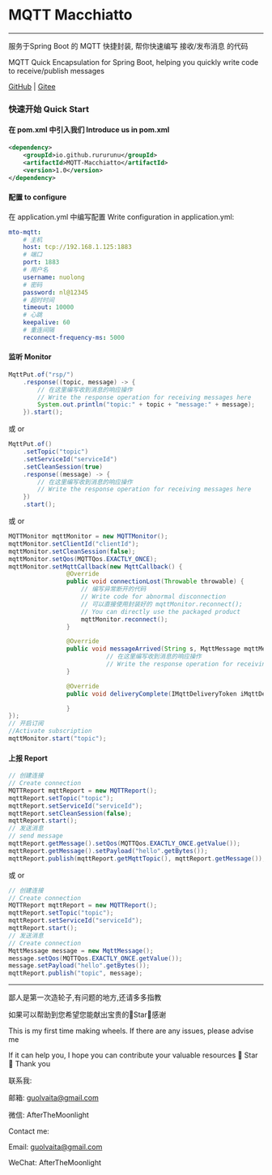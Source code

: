 # MQTT Macchiatto
----

服务于Spring Boot 的 MQTT 快捷封装, 帮你快速编写 接收/发布消息 的代码

MQTT Quick Encapsulation for Spring Boot, helping you quickly write code to receive/publish messages


[GitHub](https://github.com/rururunu/MQTT-Macchiatto) | [Gitee](https://gitee.com/guolvaita/mqtt-macchiatto)


### 快速开始 Quick Start

#### 在 pom.xml 中引入我们 Introduce us in pom.xml
```xml
<dependency>
    <groupId>io.github.rururunu</groupId>
    <artifactId>MQTT-Macchiatto</artifactId>
    <version>1.0</version>
</dependency>
```
#### 配置 to configure
在 application.yml 中编写配置 Write configuration in application.yml:
```yaml
mto-mqtt:
    # 主机
    host: tcp://192.168.1.125:1883
    # 端口
    port: 1883
    # 用户名
    username: nuolong
    # 密码
    password: nl@12345
    # 超时时间
    timeout: 10000
    # 心跳
    keepalive: 60
    # 重连间隔
    reconnect-frequency-ms: 5000
```
#### 监听 Monitor
```java
MqttPut.of("rsp/")
    .response((topic, message) -> {
        // 在这里编写收到消息的响应操作
        // Write the response operation for receiving messages here
        System.out.println("topic:" + topic + "message:" + message);
    }).start();
```
或 or
```java
MqttPut.of()
    .setTopic("topic")
    .setServiceId("serviceId")
    .setCleanSession(true)
    .response((message) -> {
        // 在这里编写收到消息的响应操作
        // Write the response operation for receiving messages here
    })
    .start();
```
或 or
```java
MQTTMonitor mqttMonitor = new MQTTMonitor();
mqttMonitor.setClientId("clientId");
mqttMonitor.setCleanSession(false);
mqttMonitor.setQos(MQTTQos.EXACTLY_ONCE);
mqttMonitor.setMqttCallback(new MqttCallback() {
                @Override
                public void connectionLost(Throwable throwable) {
                    // 编写异常断开的代码
                    // Write code for abnormal disconnection
                    // 可以直接使用封装好的 mqttMonitor.reconnect();
                    // You can directly use the packaged product
                    mqttMonitor.reconnect();
                }

                @Override
                public void messageArrived(String s, MqttMessage mqttMessage) throws Exception {
                           // 在这里编写收到消息的响应操作
                           // Write the response operation for receiving messages here
                }

                @Override
                public void deliveryComplete(IMqttDeliveryToken iMqttDeliveryToken) {

                }
});
// 开启订阅
//Activate subscription
mqttMonitor.start("topic");
```

#### 上报 Report
```java
// 创建连接
// Create connection
MQTTReport mqttReport = new MQTTReport();
mqttReport.setTopic("topic");
mqttReport.setServiceId("serviceId");
mqttReport.setCleanSession(false);
mqttReport.start();
// 发送消息
// send message
mqttReport.getMessage().setQos(MQTTQos.EXACTLY_ONCE.getValue());
mqttReport.getMessage().setPayload("hello".getBytes());
mqttReport.publish(mqttReport.getMqttTopic(), mqttReport.getMessage());
```
或 or
```java
// 创建连接
// Create connection
MQTTReport mqttReport = new MQTTReport();
mqttReport.setTopic("topic");
mqttReport.setServiceId("serviceId");
mqttReport.start();
// 发送消息
// Create connection
MqttMessage message = new MqttMessage();
message.setQos(MQTTQos.EXACTLY_ONCE.getValue());
message.setPayload("hello".getBytes());
mqttReport.publish("topic", message);
```

----

鄙人是第一次造轮子,有问题的地方,还请多多指教

如果可以帮助到您希望您能献出宝贵的🌟Star🫶感谢

This is my first time making wheels. If there are any issues, please advise me

If it can help you, I hope you can contribute your valuable resources 🌟 Star 🫶 Thank you


联系我:

邮箱: guolvaita@gmail.com

微信: AfterTheMoonlight



Contact me:

Email: guolvaita@gmail.com

WeChat: AfterTheMoonlight

